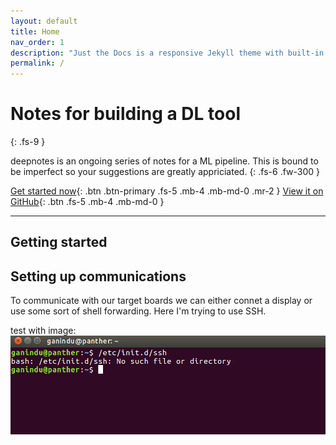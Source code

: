 ```yaml
---
layout: default
title: Home
nav_order: 1
description: "Just the Docs is a responsive Jekyll theme with built-in search that is easily customizable and hosted on GitHub Pages."
permalink: /
---
```


# Notes for building a DL tool
{: .fs-9 }

deepnotes is an ongoing series of notes for a ML pipeline. This is bound to be imperfect so your suggestions are greatly appriciated.
{: .fs-6 .fw-300 }

[Get started now](#getting-started){: .btn .btn-primary .fs-5 .mb-4 .mb-md-0 .mr-2 } [View it on GitHub](https://github.com/ganindu7/deepnotes){: .btn .fs-5 .mb-4 .mb-md-0 }

---

## Getting started

## Setting up communications 

To communicate with our target boards we can either connet a display or use some sort of shell forwarding. Here I'm trying to use SSH.

test with image:
![checking for SSH server](/assets/check-ssh-fail.PNG)



